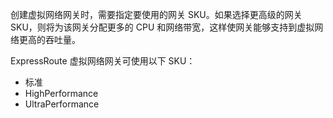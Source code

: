 创建虚拟网络网关时，需要指定要使用的网关 SKU。如果选择更高级的网关 SKU，则将为该网关分配更多的 CPU 和网络带宽，这样使网关能够支持到虚拟网络更高的吞吐量。

ExpressRoute 虚拟网络网关可使用以下 SKU：

- 标准
- HighPerformance
- UltraPerformance



<!---HONumber=Mooncake_1024_2016-->